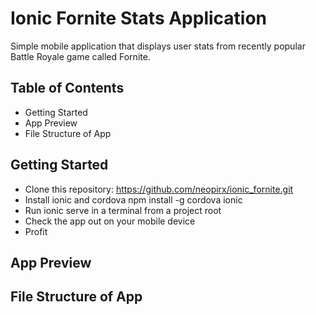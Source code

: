 # Ionic Fornite Stats Application
Simple mobile application that displays user stats from recently popular Battle Royale game called Fornite. 

## Table of Contents
* Getting Started
* App Preview
* File Structure of App

## Getting Started
* Clone this repository: https://github.com/neopirx/ionic_fornite.git
* Install ionic and cordova npm install -g cordova ionic
* Run ionic serve in a terminal from a project root
* Check the app out on your mobile device
* Profit 

## App Preview

## File Structure of App

